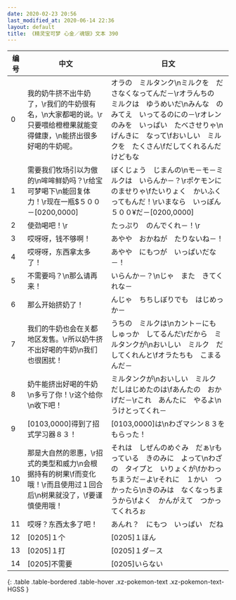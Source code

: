 ```yaml
---
date: 2020-02-23 20:56
last_modified_at: 2020-06-14 22:36
layout: default
title: 《精灵宝可梦 心金／魂银》文本 390
---
```

| 编号 | 中文 | 日文 |
| ---- | ---- | ---- |
| 0 | 我的奶牛挤不出牛奶了，\r我们的牛奶很有名，\n大家都喝的说。\r只要喂给橙橙果就能变得健康，\n能挤出很多好喝的牛奶呢。 | オラの　ミルタンク\nミルクを　ださなくなってんだ－\rオラんちの　ミルクは　ゆうめいだ\nみんな　のみてえ　いってるのにの－\rオレンのみを　いっぱい　たべさせりゃ\nげんきに　なって\fおいしい　ミルクを　たくさん\fだしてくれるんだけどもな |
| 1 | 需要我们牧场引以为傲的\n哞哞鲜奶吗？\r给宝可梦喝下\n能回复体力！\r现在一瓶$５００－[0200,0000] | ぼくじょう　じまんの\nモ－モ－ミルクは　いらんか－？\rポケモンに　のませりゃ\fたいりょく　かいふく　ってもんだ！\rいまなら　いっぽん　５００¥だ－[0200,0000] |
| 2 | 使劲喝吧！\r | たっぷり　のんでくれ－！\r |
| 3 | 哎呀呀，钱不够啊！ | あやや　おかねが　たりないね－！ |
| 4 | 哎呀呀，东西拿太多了！ | あやや　にもつが　いっぱいだな－！ |
| 5 | 不需要吗？\n那么请再来！ | いらんか－？\nじゃ　また　きてくれな－ |
| 6 | 那么开始挤奶了！ | んじゃ　ちちしぼりでも　はじめっか－ |
| 7 | 我们的牛奶也会在关都地区发售。\r所以奶牛挤不出好喝的牛奶\n我们也很困扰！ | うちの　ミルクは\nカント－にも　しゅっか　してるんだ\rだから　ミルタンクが\nおいしい　ミルク　だしてくれんと\fオラたちも　こまるんだ－ |
| 8 | 奶牛能挤出好喝的牛奶\n多亏了你！\r这个给你\n收下吧！ | ミルタンクが\nおいしい　ミルク　だしはじめたのは\fあんたの　おかげだ－\rこれ　あんたに　やるよ\nうけとってくれ－ |
| 9 | [0103,0000]得到了招式学习器８３！ | [0103,0000]は\nわざマシン８３を　もらった！ |
| 10 | 那是大自然的恩惠，\r招式的类型和威力\n会根据持有的树果\f而变化哦！\r而且使用过１回合后\n树果就没了，\f要谨慎使用哦！ | それは　しぜんのめぐみ　だぁ\rもっている　きのみに　よって\nわざの　タイプと　いりょくが\fかわっちまうだ－よ\rそれに　１かい　つかったら\nきのみは　なくなっちまうから\fよく　かんがえて　つかってくれろぉ |
| 11 | 哎呀？东西太多了吧！ | あんれ？　にもつ　いっぱい　だね |
| 12 | [0205]１个 | [0205]１ほん |
| 13 | [0205]１打 | [0205]１ダ－ス |
| 14 | [0205]不需要 | [0205]いらない |
{: .table .table-bordered .table-hover .xz-pokemon-text .xz-pokemon-text-HGSS }